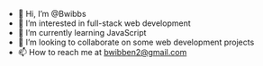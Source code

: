 - 👋 Hi, I’m @Bwibbs
- 👀 I’m interested in full-stack web development
- 🌱 I’m currently learning JavaScript
- 💞️ I’m looking to collaborate on some web development projects
- 📫 How to reach me at bwibben2@gmail.com

<!---
Bwibbs/Bwibbs is a ✨ special ✨ repository because its `README.md` (this file) appears on your GitHub profile.
You can click the Preview link to take a look at your changes.
--->
